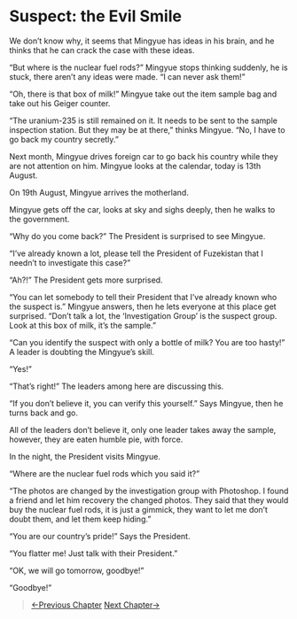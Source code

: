 # Suspect: the Evil Smile

We don’t know why, it seems that Mingyue has ideas in his brain, and he thinks that he can crack the case with these ideas.

“But where is the nuclear fuel rods?” Mingyue stops thinking suddenly, he is stuck, there aren’t any ideas were made. “I can never ask them!”

“Oh, there is that box of milk!” Mingyue take out the item sample bag and take out his Geiger counter.

“The uranium-235 is still remained on it. It needs to be sent to the sample inspection station. But they may be at there,” thinks Mingyue. “No, I have to go back my country secretly.”

Next month, Mingyue drives foreign car to go back his country while they are not attention on him. Mingyue looks at the calendar, today is 13th August.

On 19th August, Mingyue arrives the motherland.

Mingyue gets off the car, looks at sky and sighs deeply, then he walks to the government.

“Why do you come back?” The President is surprised to see Mingyue.

“I’ve already known a lot, please tell the President of Fuzekistan that I needn’t to investigate this case?”

“Ah?!” The President gets more surprised.

“You can let somebody to tell their President that I’ve already known who the suspect is.” Mingyue answers, then he lets everyone at this place get surprised. “Don’t talk a lot, the ‘Investigation Group’ is the suspect group. Look at this box of milk, it’s the sample.”

“Can you identify the suspect with only a bottle of milk? You are too hasty!” A leader is doubting the Mingyue’s skill.

“Yes!”

“That’s right!” The leaders among here are discussing this.

“If you don’t believe it, you can verify this yourself.” Says Mingyue, then he turns back and go.

All of the leaders don’t believe it, only one leader takes away the sample, however, they are eaten humble pie, with force.

In the night, the President visits Mingyue.

“Where are the nuclear fuel rods which you said it?”

“The photos are changed by the investigation group with Photoshop. I found a friend and let him recovery the changed photos. They said that they would buy the nuclear fuel rods, it is just a gimmick, they want to let me don’t doubt them, and let them keep hiding.”

“You are our country’s pride!” Says the President.

“You flatter me! Just talk with their President.”

“OK, we will go tomorrow, goodbye!”

“Goodbye!”

> [←Previous Chapter](/detective/part2/chapter2.md)  [Next Chapter→](/detective/part2/chapter4.md)
